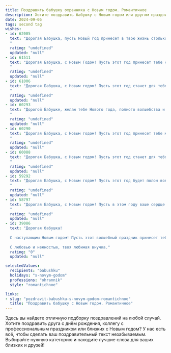 ```yaml
---
title: Поздравить бабушку охранника с Новым годом. Романтичное
description: Хотите поздравить бабушку с Новым годом или другим праздником? Наш ИИ создаст незабываемое поздравление, а вы обязательно выделитесь среди других.  
date: 2024-09-05
tags: second tag
wishes:
- id: 62005
  text: "Дорогая Бабушка, пусть Новый год принесет в твою жизнь столько же тепла и света, сколько ты даришь нам своим присутствием. Пусть каждый день будет наполнен радостью, любовью и спокойствием. Пусть праздничное настроение будет с тобой всегда, как и наша безусловная любовь и признательность за всё, что ты для нас делаешь! С Новым годом, наша любимая!
  "
  rating: "undefined"
  updated: "null"
- id: 61511
  text: "Дорогая Бабушка, с Новым Годом! Пусть этот год принесет тебе столько же тепла и радости, сколько ты даришь нам своей любовью. Пускай Новый год будет полон волшебных мгновений и приятных неожиданностей, а твоя душа всегда будет спокойна и защищена, как под надежной охраной.
  "
  rating: "undefined"
  updated: "null"
- id: 61006
  text: "Дорогая Бабушка, с Новым годом! Пусть этот год станет для тебя волшебным, наполненным теплом, заботой близких и искрящимся счастьем, как новогодняя елка. Пусть твоя нежная душа всегда будет окружена любовью, а твой дом - уютом. С Новым годом, наша любимая!
  "
  rating: "undefined"
  updated: "null"
- id: 60293
  text: "Дорогой Бабушке, желаю тебе Нового года, полного волшебства и романтики! Пусть он принесет тебе мир, спокойствие и теплоту, словно в уютном домике, где ты всегда чувствуешь себя в безопасности. Пусть в твоём сердце расцветают самые яркие цветы, а каждая минута нового года станет прекрасной, как твой нежный, заботливый характер.
  "
  rating: "undefined"
  updated: "null"
- id: 60290
  text: "Дорогая Бабушка, с Новым годом! Пусть этот год принесет тебе мир, спокойствие и тепло, как от твоих любимых рук, которые всегда умели защищать и беречь. Пусть твоя добрая душа, подобно верному охраннику, всегда будет окружена любовью и заботой. С Новым годом, моя дорогая!
  "
  rating: "undefined"
  updated: "null"
- id: 60088
  text: "Дорогая Бабушка, с Новым годом! Пусть этот год станет для тебя волшебным и наполнится счастьем, как зимнее небо мерцающими звездами. Пусть твой хранительный взгляд, подобный бдительному охраннику, всегда видит только добро и любовь, а сердце согревается теплом и заботой.
  "
  rating: "undefined"
  updated: "null"
- id: 59292
  text: "Дорогая Бабушка, с Новым годом! Пусть этот год будет полон волшебства, как искрящиеся снежинки, и тепла, как яркие огоньки на елке. Желаю тебе крепкого здоровья, чтобы ты всегда чувствовала себя защищенной, как за надежной стеной, которую ты сама и создала своим трудом. Пусть каждый день будет наполнен радостью и любовью, как твоя служба охраняет покой и безопасность всех, кто тебе дорог.
  "
  rating: "undefined"
  updated: "null"
- id: 58797
  text: "Дорогая Бабушка, с Новым годом! Пусть в этом году ваше сердце согревает только любовь и забота, а ваш дом станет настоящей крепостью, которую охраняют не только стены, но и ваша любовь и тепло. Пусть наступающий год принесет вам мир, благополучие и только счастливые моменты!
  "
  rating: "undefined"
  updated: "null"
- id: 39086
  text: "Дорогая бабушка!
  
  С наступающим Новым годом! Пусть этот волшебный праздник принесет тебе море счастья, радости и уюта. Ты – наш надежный охранник, который всегда хранит тепло и заботу в нашем доме. Желаю, чтобы в новом году жизнь щедро наградила тебя крепким здоровьем, а в сердце понемногу расцветала весна любви и счастья. Пусть каждый миг будет наполнен светом и радостью, а мечты сбываются с такой же уверенностью, с какой ты охраняешь наш покой.
  
  С любовью и нежностью, твоя любимая внучка."
  rating: "0"
  updated: "null"

selectedValues:
  recipients: "babushku"
  holidays: "s-novym-godom"
  professions: "ohrannik"
  style: "romantichnoe"

links:
- slug: "pozdravit-babushku-s-novym-godom-romantichnoe"
  title: "Поздравить бабушку с Новым годом. Романтичное"
---
```


Здесь вы найдете отличную подборку поздравлений на любой случай. 
Хотите поздравить друга с днём рождения, коллегу с профессиональным праздником или близких с Новым годом? У нас есть всё, чтобы сделать ваш поздравительный текст незабываемым. Выбирайте нужную категорию и находите лучшие слова для ваших близких и друзей!
